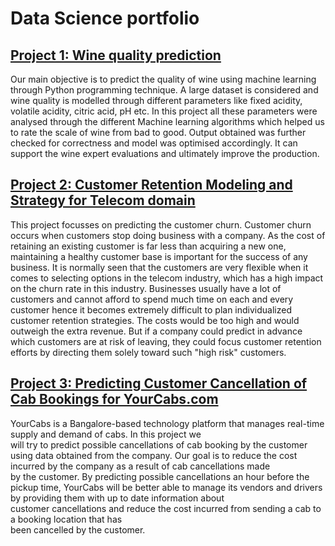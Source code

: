 # Data Science portfolio
## [Project 1: Wine quality prediction](https://github.com/psharma0912/Data-Science-project/blob/main/Capstone_Wine_quality_prediction.ipynb)
Our main objective is to predict the quality of wine using machine learning through Python programming technique. A large dataset is considered and wine quality is modelled  through different parameters like fixed acidity, volatile acidity, citric acid, pH etc. In this project all these parameters were analysed through the different
Machine learning algorithms which helped us to rate the scale of wine from bad to good. Output obtained was further checked for correctness and model was optimised accordingly. It can support the wine expert evaluations and ultimately improve the production.
## [Project 2: Customer Retention Modeling and Strategy for Telecom domain](https://github.com/psharma0912/Telecom-churn-prediction/blob/main/Customer%20Retention%20Modeling%20and%20Strategy%20for%20Telecom%20domain.ipynb)
This project focusses on predicting the customer churn. Customer churn occurs when customers stop doing business with a company. As the cost of retaining an existing customer is far less than acquiring a new one, maintaining a healthy customer base is important for the success of any business. It is normally seen that the customers are very flexible when it comes to selecting options in the telecom industry, which has a high impact on the churn rate in this industry. Businesses usually have a lot of customers and cannot afford to spend much time on each and every customer hence it becomes extremely difficult to plan individualized customer retention strategies. The costs would be too high and would outweigh the extra revenue. But if a company could predict in advance which customers are at risk of leaving, they could focus customer retention efforts by directing them solely toward such "high risk" customers.
## [Project 3: Predicting	Customer	Cancellation	of	Cab	Bookings	for	YourCabs.com](https://github.com/psharma0912/Predicting-Cab-booking-cancellations.git)

YourCabs	 is	 a	 Bangalore-based	 technology	 platform	 that	manages	real-time	supply	and	demand	of	cabs.	In	this	project	we	
will	try	to	predict	possible	cancellations	of	cab	booking	by	the	customer	using	data	obtained	 from	the	
company.	Our goal	is	to	reduce	the	cost	incurred	by	the	company	as	a	result	of	cab cancellations	made	
by	the	customer.	By	predicting	possible	cancellations	an	hour	before the	pickup	time,	YourCabs	will be
better	 able	 to manage	 its	 vendors	 and	 drivers	 by	 providing	 them	 with	 up	 to	 date	 information	 about	
customer	cancellations and	reduce	the	cost incurred	from sending	a	cab	to	a	booking location	that has	
been	cancelled	by	the	customer.

